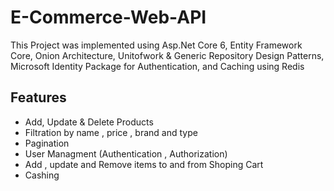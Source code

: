 # E-Commerce-Web-API
This Project was implemented using Asp.Net Core 6, Entity Framework Core, Onion Architecture, Unitofwork & Generic
Repository Design Patterns, Microsoft Identity Package for Authentication, and Caching using Redis

## Features
- Add, Update & Delete Products
- Filtration by name , price , brand and type
- Pagination
- User Managment (Authentication , Authorization)
- Add , update and Remove items to and from Shoping Cart 
- Cashing 

